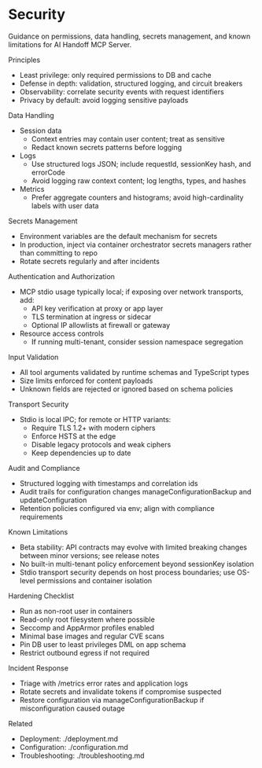 # Security

Guidance on permissions, data handling, secrets management, and known limitations for AI Handoff MCP Server.

Principles
- Least privilege: only required permissions to DB and cache
- Defense in depth: validation, structured logging, and circuit breakers
- Observability: correlate security events with request identifiers
- Privacy by default: avoid logging sensitive payloads

Data Handling
- Session data
  - Context entries may contain user content; treat as sensitive
  - Redact known secrets patterns before logging
- Logs
  - Use structured logs JSON; include requestId, sessionKey hash, and errorCode
  - Avoid logging raw context content; log lengths, types, and hashes
- Metrics
  - Prefer aggregate counters and histograms; avoid high-cardinality labels with user data

Secrets Management
- Environment variables are the default mechanism for secrets
- In production, inject via container orchestrator secrets managers rather than committing to repo
- Rotate secrets regularly and after incidents

Authentication and Authorization
- MCP stdio usage typically local; if exposing over network transports, add:
  - API key verification at proxy or app layer
  - TLS termination at ingress or sidecar
  - Optional IP allowlists at firewall or gateway
- Resource access controls
  - If running multi-tenant, consider session namespace segregation

Input Validation
- All tool arguments validated by runtime schemas and TypeScript types
- Size limits enforced for content payloads
- Unknown fields are rejected or ignored based on schema policies

Transport Security
- Stdio is local IPC; for remote or HTTP variants:
  - Require TLS 1.2+ with modern ciphers
  - Enforce HSTS at the edge
  - Disable legacy protocols and weak ciphers
  - Keep dependencies up to date

Audit and Compliance
- Structured logging with timestamps and correlation ids
- Audit trails for configuration changes manageConfigurationBackup and updateConfiguration
- Retention policies configured via env; align with compliance requirements

Known Limitations
- Beta stability: API contracts may evolve with limited breaking changes between minor versions; see release notes
- No built-in multi-tenant policy enforcement beyond sessionKey isolation
- Stdio transport security depends on host process boundaries; use OS-level permissions and container isolation

Hardening Checklist
- Run as non-root user in containers
- Read-only root filesystem where possible
- Seccomp and AppArmor profiles enabled
- Minimal base images and regular CVE scans
- Pin DB user to least privileges DML on app schema
- Restrict outbound egress if not required

Incident Response
- Triage with /metrics error rates and application logs
- Rotate secrets and invalidate tokens if compromise suspected
- Restore configuration via manageConfigurationBackup if misconfiguration caused outage

Related
- Deployment: ./deployment.md
- Configuration: ./configuration.md
- Troubleshooting: ./troubleshooting.md